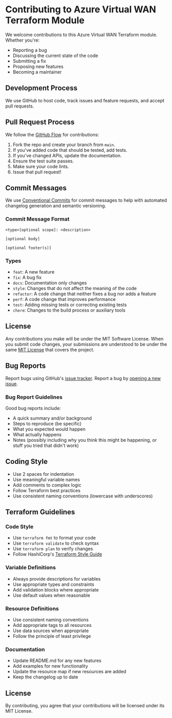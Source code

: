# Contributing to Azure Virtual WAN Terraform Module

We welcome contributions to this Azure Virtual WAN Terraform module. Whether you're:

- Reporting a bug
- Discussing the current state of the code
- Submitting a fix
- Proposing new features
- Becoming a maintainer

## Development Process

We use GitHub to host code, track issues and feature requests, and accept pull requests.

## Pull Request Process

We follow the [GitHub Flow](https://guides.github.com/introduction/flow/) for contributions:

1. Fork the repo and create your branch from `main`.
2. If you've added code that should be tested, add tests.
3. If you've changed APIs, update the documentation.
4. Ensure the test suite passes.
5. Make sure your code lints.
6. Issue that pull request!

## Commit Messages

We use [Conventional Commits](https://www.conventionalcommits.org/) for commit messages to help with automated changelog generation and semantic versioning.

### Commit Message Format
```
<type>[optional scope]: <description>

[optional body]

[optional footer(s)]
```

### Types
- `feat`: A new feature
- `fix`: A bug fix
- `docs`: Documentation only changes
- `style`: Changes that do not affect the meaning of the code
- `refactor`: A code change that neither fixes a bug nor adds a feature
- `perf`: A code change that improves performance
- `test`: Adding missing tests or correcting existing tests
- `chore`: Changes to the build process or auxiliary tools

## License

Any contributions you make will be under the MIT Software License. When you submit code changes, your submissions are understood to be under the same [MIT License](http://choosealicense.com/licenses/mit/) that covers the project.

## Bug Reports

Report bugs using GitHub's [issue tracker](https://github.com/your-repo/issues). Report a bug by [opening a new issue](https://github.com/your-repo/issues/new).

### Bug Report Guidelines

Good bug reports include:

- A quick summary and/or background
- Steps to reproduce (be specific)
- What you expected would happen
- What actually happens
- Notes (possibly including why you think this might be happening, or stuff you tried that didn't work)

## Coding Style

* Use 2 spaces for indentation
* Use meaningful variable names
* Add comments to complex logic
* Follow Terraform best practices
* Use consistent naming conventions (lowercase with underscores)

## Terraform Guidelines

### Code Style
- Use `terraform fmt` to format your code
- Use `terraform validate` to check syntax
- Use `terraform plan` to verify changes
- Follow HashiCorp's [Terraform Style Guide](https://www.terraform.io/docs/language/style/index.html)

### Variable Definitions
- Always provide descriptions for variables
- Use appropriate types and constraints
- Add validation blocks where appropriate
- Use default values when reasonable

### Resource Definitions
- Use consistent naming conventions
- Add appropriate tags to all resources
- Use data sources when appropriate
- Follow the principle of least privilege

### Documentation
- Update README.md for any new features
- Add examples for new functionality
- Update the resource map if new resources are added
- Keep the changelog up to date

## License

By contributing, you agree that your contributions will be licensed under its MIT License. 